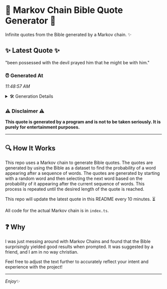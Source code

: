 # 📖 Markov Chain Bible Quote Generator 📖

Infinite quotes from the Bible generated by a Markov chain. ✨

## ✨ Latest Quote ✨
"been possessed with the devil prayed him that he might be with him."

### ⏰ Generated At
*11:48:57 AM*

<details>
    <summary>🛠️ Generation Details</summary>
    <p>
        <strong>🌱 Seed:</strong> been<br>
        <strong>🔄 Iterations:</strong> 12<br>
        <strong>📜 Context History:</strong><br>[ been ]: possessed<br>[ been, possessed ]: with<br>[ been, possessed, with ]: the<br>[ been, possessed, with, the ]: devil<br>[ been, possessed, with, the, devil ]: prayed<br>[ been, possessed, with, the, devil, prayed ]: him<br>[ possessed, with, the, devil, prayed, him ]: that<br>[ with, the, devil, prayed, him, that ]: he<br>[ the, devil, prayed, him, that, he ]: might<br>[ devil, prayed, him, that, he, might ]: be<br>[ prayed, him, that, he, might, be ]: with<br>[ him, that, he, might, be, with ]: him.<br>
    </p>
</details>

### ⚠️ Disclaimer ⚠️
**This quote is generated by a program and is not to be taken seriously. It is purely for entertainment purposes.**

---

## 🔍 How It Works

This repo uses a Markov chain to generate Bible quotes. The quotes are generated by using the Bible as a dataset to find the probability of a word appearing after a sequence of words. The quotes are generated by starting with a random word and then selecting the next word based on the probability of it appearing after the current sequence of words. This process is repeated until the desired length of the quote is reached.

This repo will update the latest quote in this README every 10 minutes. ⏳

All code for the actual Markov chain is in `index.ts`.

## ❓ Why

I was just messing around with Markov Chains and found that the Bible surprisingly yielded good results when prompted. 
It was suggested by a friend, and I am in no way christian.

Feel free to adjust the text further to accurately reflect your intent and experience with the project!

---

*Enjoy*✨
